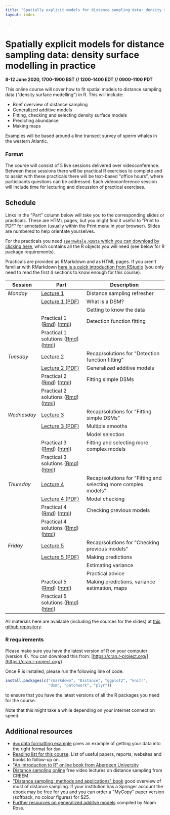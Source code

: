 ```yaml
---
title: "Spatially explicit models for distance sampling data: density surface modelling in practice"
layout: index

---
```


# Spatially explicit models for distance sampling data: density surface modelling in practice

**8-12 June 2020, 1700-1900 BST // 1200-1400 EDT // 0900-1100 PDT**

This online course will cover how to fit spatial models to distance sampling data ("density surface modelling") in R. This will include:

- Brief overview of distance sampling
- Generalized additive models
- Fitting, checking and selecting density surface models
- Predicting abundance
- Making maps

Examples will be based around a line transect survey of sperm whales in the western Atlantic.

### Format

The course will consist of 5 live sessions delivered over videoconference. Between these sessions there will be practical R exercises to complete and to assist with these practicals there will be text-based "office hours", where participants questions can be addressed. Each videoconference session will include time for lecturing and discussion of practical exercises.

## Schedule

Links in the "Part" column below will take you to the corresponding slides or practicals. These are HTML pages, but you might find it useful to "Print to PDF" for annotation (usually within the Print menu in your browser). Slides are numbered to help orientate yourselves.

For the practicals you need [`spermwhale.RData` which you can download by clicking here](data/spermwhale.RData), which contains all the R objects you will need (see below for R package requirements).

Practicals are provided as RMarkdown and as HTML pages. If you aren't familiar with RMarkdown [here is a quick introduction from RStudio](https://rmarkdown.rstudio.com/lesson-1.html) (you only need to read the first 4 sections to know enough for this course).


Session     | Part                                                          | Description
------------|---------------------------------------------------------------|--------------
*Monday*    | [Lecture 1](slides/dsm1-refresher-what_is_a_dsm.html)         | Distance sampling refresher
            | [Lecture 1 (PDF)](slides/dsm1-refresher-what_is_a_dsm.pdf)    | What is a DSM?
            |                                                               | Getting to know the data
            | Practical 1 ([Rmd](practicals/01-detection-functions.Rmd))  ([html](practicals/01-detection-functions.html))   | Detection function fitting
            | Practical 1 solutions ([Rmd](practicals/01-detection-functions_solution.Rmd))  ([html](practicals/01-detection-functions_solution.html))             |
*Tuesday*   | [Lecture 2](slides/dsm2-gams.html)                            | Recap/solutions for "Detection function fitting"
            | [Lecture 2 (PDF)](slides/dsm2-gams.pdf)                       | Generalized additive models
            | Practical 2 ([Rmd](practicals/02-simple-dsms.Rmd)) ([html](practicals/02-simple-dsms.html))           | Fitting simple DSMs
            | Practical 2 solutions ([Rmd](practicals/02-simple-dsms_solution.Rmd)) ([html](practicals/02-simple-dsms_solution.html))         |
*Wednesday* | [Lecture 3](slides/dsm3-multiple_smooths-section.html)        | Recap/solutions for "Fitting simple DSMs"
            | [Lecture 3 (PDF)](slides/dsm3-multiple_smooths-section.pdf)   | Multiple smooths
            |                                                               | Model selection
            | Practical 3 ([Rmd](practicals/03-multiple-smooths.Rmd)) ([html](practicals/03-multiple-smooths.html))      | Fitting and selecting more complex models
            | Practical 3 solutions ([Rmd](practicals/03-multiple-smooths_solution.Rmd)) ([html](practicals/03-multiple-smooths_solution.html))  |
*Thursday*  | [Lecture 4](slides/dsm4-model_checking.html)                  | Recap/solutions for "Fitting and selecting more complex models"
            | [Lecture 4 (PDF)](slides/dsm4-model_checking.pdf)             | Model checking
            | Practical 4 ([Rmd](practicals/04-model-checking.Rmd)) ([html](practicals/04-model-checking.html))       | Checking previous models
            | Practical 4 solutions ([Rmd](practicals/04-model-checking_solution.Rmd)) ([html](practicals/04-model-checking_solution.html))       |
*Friday*    | [Lecture 5](slides/dsm5-prediction-variance-advice.html)      | Recap/solutions for "Checking previous models"
            | [Lecture 5 (PDF)](slides/dsm5-prediction-variance-advice.pdf) | Making predictions
            |                                                               | Estimating variance
            |                                                               | Practical advice
            | Practical 5 ([Rmd](practicals/05-prediction-variance.Rmd)) ([html](practicals/05-prediction-variance.html))  | Making predictions, variance estimation, maps
            | Practical 5 solutions ([Rmd](practicals/05-prediction-variance_solution.Rmd)) ([html](practicals/05-prediction-variance_solution.html)) |


All materials here are available (including the sources for the slides) at [this github repository](https://github.com/distanceworkshops/online-dsm-2020).


### R requirements

Please make sure you have the latest version of R on your computer (version 4). You can download this from: [https://cran.r-project.org/](https://cran.r-project.org/)

Once R is installed, please run the following line of code:

```r
install.packages(c("rmarkdown", "Distance", "ggplot2", "knitr",
                   "dsm", "patchwork", "plyr"))
```

to ensure that you have the latest versions of all the R packages you need for the course.

Note that this might take a while depending on your internet connection speed.


## Additional resources

- [`dsm` data formatting example](http://workshops.distancesampling.org/online-dsm-2020/data-format/dsm-data-formatting.html) gives an example of getting your data into the right format for `dsm`
- [Reading list for this course](reading_list.html). List of useful papers, reports, websites and books to follow-up on.
- ["An Introduction to R" online book from Aberdeen University](https://alexd106.github.io/Rbook/)
- [Distance sampling online](https://workshops.distancesampling.org/online-course/) free video lectures on distance sampling from CREEM
- ["Distance sampling: methods and applications" book](https://www.springer.com/us/book/9783319192185) good overview of most of distance sampling. If your institution has a Springer account the ebook may be free for you and you can order a "MyCopy" paper version (softback, no colour figures) for $25.
- [Further resources on generalized additve models](https://github.com/noamross/gam-resources) compiled by Noam Ross.


